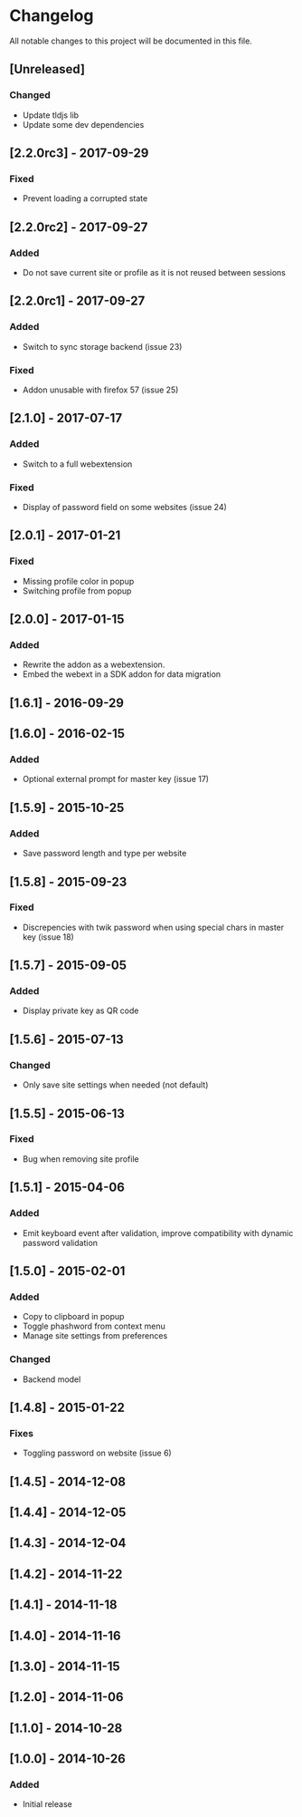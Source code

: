 # Changelog
All notable changes to this project will be documented in this file.

## [Unreleased]
### Changed
- Update tldjs lib
- Update some dev dependencies

## [2.2.0rc3] - 2017-09-29
### Fixed
- Prevent loading a corrupted state

## [2.2.0rc2] - 2017-09-27
### Added
- Do not save current site or profile as it is not reused between sessions

## [2.2.0rc1] - 2017-09-27
### Added
- Switch to sync storage backend (issue 23)
### Fixed
- Addon unusable with firefox 57 (issue 25)

## [2.1.0] - 2017-07-17
### Added
- Switch to a full webextension
### Fixed
- Display of password field on some websites (issue 24)


## [2.0.1] - 2017-01-21
### Fixed
- Missing profile color in popup
- Switching profile from popup

## [2.0.0] - 2017-01-15
### Added
- Rewrite the addon as a webextension.
- Embed the webext in a SDK addon for data migration

## [1.6.1] - 2016-09-29

## [1.6.0] - 2016-02-15
### Added
- Optional external prompt for master key (issue 17)

## [1.5.9] - 2015-10-25
### Added
- Save password length and type per website

## [1.5.8] - 2015-09-23
### Fixed
- Discrepencies with twik password when using special chars in master key (issue 18)

## [1.5.7] - 2015-09-05
### Added
- Display private key as QR code

## [1.5.6] - 2015-07-13
### Changed
- Only save site settings when needed (not default)

## [1.5.5] - 2015-06-13
### Fixed
- Bug when removing site profile

## [1.5.1] - 2015-04-06
### Added
- Emit keyboard event after validation, improve compatibility with dynamic password validation

## [1.5.0] - 2015-02-01
### Added
- Copy to clipboard in popup
- Toggle phashword from context menu
- Manage site settings from preferences
### Changed
- Backend model

## [1.4.8] - 2015-01-22
### Fixes
- Toggling password on website (issue 6)

## [1.4.5] - 2014-12-08

## [1.4.4] - 2014-12-05

## [1.4.3] - 2014-12-04

## [1.4.2] - 2014-11-22

## [1.4.1] - 2014-11-18

## [1.4.0] - 2014-11-16

## [1.3.0] - 2014-11-15

## [1.2.0] - 2014-11-06

## [1.1.0] - 2014-10-28

## [1.0.0] - 2014-10-26
### Added
- Initial release
